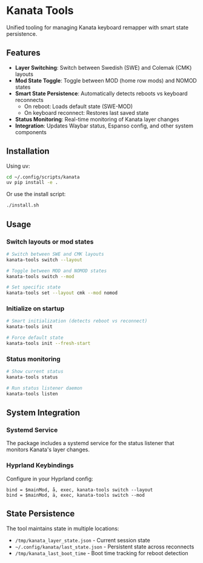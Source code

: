 # Kanata Tools

Unified tooling for managing Kanata keyboard remapper with smart state persistence.

## Features

- **Layer Switching**: Switch between Swedish (SWE) and Colemak (CMK) layouts
- **Mod State Toggle**: Toggle between MOD (home row mods) and NOMOD states
- **Smart State Persistence**: Automatically detects reboots vs keyboard reconnects
  - On reboot: Loads default state (SWE-MOD)
  - On keyboard reconnect: Restores last saved state
- **Status Monitoring**: Real-time monitoring of Kanata layer changes
- **Integration**: Updates Waybar status, Espanso config, and other system components

## Installation

Using uv:

```bash
cd ~/.config/scripts/kanata
uv pip install -e .
```

Or use the install script:

```bash
./install.sh
```

## Usage

### Switch layouts or mod states

```bash
# Switch between SWE and CMK layouts
kanata-tools switch --layout

# Toggle between MOD and NOMOD states
kanata-tools switch --mod

# Set specific state
kanata-tools set --layout cmk --mod nomod
```

### Initialize on startup

```bash
# Smart initialization (detects reboot vs reconnect)
kanata-tools init

# Force default state
kanata-tools init --fresh-start
```

### Status monitoring

```bash
# Show current status
kanata-tools status

# Run status listener daemon
kanata-tools listen
```

## System Integration

### Systemd Service

The package includes a systemd service for the status listener that monitors Kanata's layer changes.

### Hyprland Keybindings

Configure in your Hyprland config:

```
bind = $mainMod, å, exec, kanata-tools switch --layout
bind = $mainMod, ä, exec, kanata-tools switch --mod
```

## State Persistence

The tool maintains state in multiple locations:

- `/tmp/kanata_layer_state.json` - Current session state
- `~/.config/kanata/last_state.json` - Persistent state across reconnects
- `/tmp/kanata_last_boot_time` - Boot time tracking for reboot detection